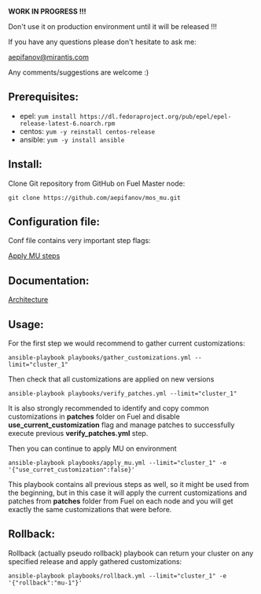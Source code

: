 
**WORK IN PROGRESS !!!**

Don't use it on production environment until it will be released !!!

If you have any questions please don't hesitate to ask me:

aepifanov@mirantis.com

Any comments/suggestions are welcome :)

Prerequisites:
--------------

- epel: `yum install https://dl.fedoraproject.org/pub/epel/epel-release-latest-6.noarch.rpm`
- centos: `yum -y reinstall centos-release`
- ansible: `yum -y install ansible`

Install:
--------

Clone Git repository from GitHub on Fuel Master node:
```
git clone https://github.com/aepifanov/mos_mu.git
```
Configuration file:
-------------------

Conf file contains very important step flags:

[Apply MU steps](playbooks/vars/steps/apply_mu.yml)

Documentation:
--------------

[Architecture](doc/architecture.md)

Usage:
------

For the first step we would recommend to gather current customizations:
```
ansible-playbook playbooks/gather_customizations.yml --limit="cluster_1"
```

Then check that all customizations are applied on new versions
```
ansible-playbook playbooks/verify_patches.yml --limit="cluster_1"
```

It is also strongly recommended to identify and copy common customizations in
**patches** folder on Fuel and disable **use_current_customization** flag and
manage patches to successfully execute previous **verify_patches.yml** step.

Then you can continue to apply MU on environment
```
ansible-playbook playbooks/apply_mu.yml --limit="cluster_1" -e '{"use_curret_customization":false}'
```

This playbook contains all previous steps as well, so it might be used from
the beginning, but in this case it will apply the current customizations
and patches from **patches** folder from Fuel on each node and you will
get exactly the same customizations that were before.

Rollback:
---------

Rollback (actually pseudo rollback) playbook can return your cluster on any
specified release and apply gathered customizations:
```
ansible-playbook playbooks/rollback.yml --limit="cluster_1" -e '{"rollback":"mu-1"}'
```
